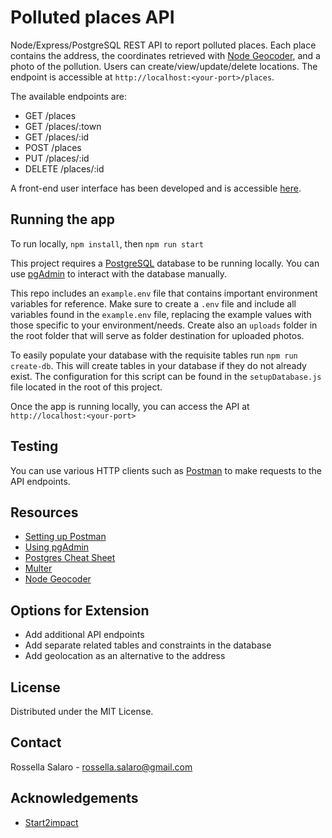 # Polluted places API 
Node/Express/PostgreSQL REST API to report polluted places. Each place contains the address, the coordinates retrieved with [Node Geocoder](https://www.npmjs.com/package/node-geocoder), and a photo of the pollution. Users can create/view/update/delete locations. 
The endpoint is accessible at `http://localhost:<your-port>/places`. 

The available endpoints are: 
- GET /places
- GET /places/:town
- GET /places/:id
- POST /places
- PUT /places/:id
- DELETE /places/:id

A front-end user interface has been developed and is accessible [here](https://github.com/srossella/polluted-places-frontend).

## Running the app
To run locally, `npm install`, then `npm run start`

This project requires a [PostgreSQL](https://www.postgresql.org/) database to be running locally.   You can use [pgAdmin](https://www.pgadmin.org/) to interact with the database manually. 

This repo includes an `example.env` file that contains important environment variables for reference. Make sure to create a `.env` file and include all variables found in the `example.env` file, replacing the example values with those specific to your environment/needs.
Create also an `uploads` folder in the root folder that will serve as folder destination for uploaded photos.

To easily populate your database with the requisite tables run `npm run create-db`.  This will create tables in your database if they do not already exist. The configuration for this script can be found in the `setupDatabase.js` file located in the root of this project.

Once the app is running locally, you can access the API at `http://localhost:<your-port>`

## Testing
You can use various HTTP clients such as [Postman](https://www.postman.com/) to make requests to the API endpoints.

## Resources
- [Setting up Postman](https://learning.postman.com/docs/getting-started/settings/)
- [Using pgAdmin](https://www.pgadmin.org/docs/pgadmin4/development/getting_started.html)
- [Postgres Cheat Sheet](https://www.postgresqltutorial.com/postgresql-cheat-sheet/)
- [Multer](https://www.npmjs.com/package/multer)
- [Node Geocoder](https://www.npmjs.com/package/node-geocoder)

## Options for Extension
- Add additional API endpoints 
- Add separate related tables and constraints in the database
- Add geolocation as an alternative to the address

## License

Distributed under the MIT License. 

## Contact

Rossella Salaro - rossella.salaro@gmail.com

## Acknowledgements

* [Start2impact](http://start2impact.com/)